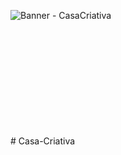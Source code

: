 ![Banner - CasaCriativa](https://user-images.githubusercontent.com/62274788/108256530-6916a400-713c-11eb-81f2-5dde6da48353.png)

<br>
<br>
<br>
<br>
<br>
<br>
<br>
<br>
<br>
<br>
# Casa-Criativa
